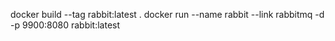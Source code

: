 docker build --tag rabbit:latest .
docker run --name rabbit --link rabbitmq -d -p 9900:8080 rabbit:latest
